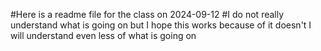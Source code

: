 #Here is a readme file for the class on 2024-09-12
#I do not really understand what is going on but I hope this works because of it doesn't I will understand even less of what is going on
